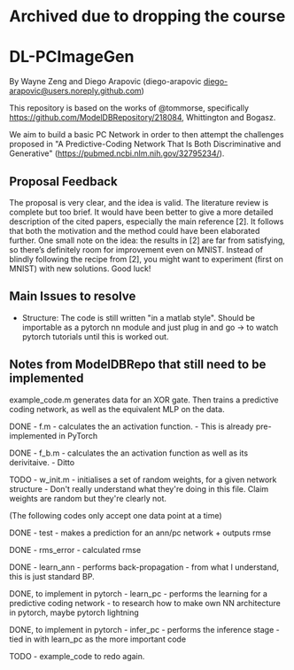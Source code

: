 # Archived due to dropping the course

# DL-PCImageGen

By Wayne Zeng and Diego Arapovic (diego-arapovic <diego-arapovic@users.noreply.github.com>)

This repository is based on the works of @tommorse, specifically https://github.com/ModelDBRepository/218084, Whittington and Bogasz.

We aim to build a basic PC Network in order to then attempt the challenges proposed in "A Predictive-Coding Network That Is Both Discriminative and Generative" (https://pubmed.ncbi.nlm.nih.gov/32795234/).

## Proposal Feedback

The proposal is very clear, and the idea is valid. The literature review is complete but too brief. It would have been better to give a more detailed description of the cited papers, especially the main reference [2]. It follows that both the motivation and the method could have been elaborated further. One small note on the idea: the results in [2] are far from satisfying, so there’s definitely room for improvement even on MNIST. Instead of blindly following the recipe from [2], you might want to experiment (first on MNIST) with new solutions. Good luck!

## Main Issues to resolve

- Structure: The code is still written "in a matlab style". Should be importable as a pytorch nn module and just plug in and go -> to watch pytorch tutorials until this is worked out. 

## Notes from ModelDBRepo that still need to be implemented

example_code.m generates data for an XOR gate. Then trains a predictive coding network, as well as the equivalent MLP on the data.

DONE - f.m - calculates the an activation function. - This is already pre-implemented in PyTorch

DONE - f_b.m - calculates the an activation function as well as its derivitaive. - Ditto

TODO - w_init.m - initialises a set of random weights, for a given network structure - Don't really understand what they're doing in this file. Claim weights are random but they're clearly not.

(The following codes only accept one data point at a time)

DONE - test - makes a prediction for an ann/pc network + outputs rmse

DONE - rms_error - calculated rmse

DONE - learn_ann - performs back-propagation - from what I understand, this is just standard BP. 

DONE, to implement in pytorch - learn_pc - performs the learning for a predictive coding network - to research how to make own NN architecture in pytorch, maybe pytorch lightning

DONE, to implement in pytorch - infer_pc - performs the inference stage - tied in with learn_pc as the more important code

TODO - example_code to redo again.

